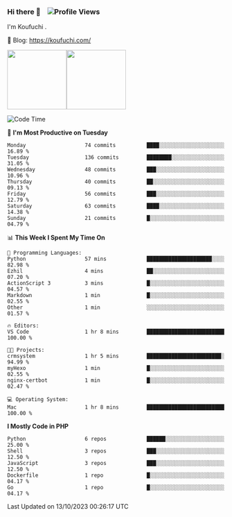 ### Hi there 👋 &nbsp;&nbsp; ![Profile Views](http://img.shields.io/badge/Profile%20Views-1222-blue)

I'm Koufuchi . 

📔 Blog: <https://koufuchi.com/>

<img align="" height="137px" src="https://github-readme-stats-seven-nu-30.vercel.app/api?username=Koufuchi&hide=issues,contribs&show_icons=true&line_height=21&theme=radical&locale=en" /><img align="" height="137px" src="https://github-readme-stats-seven-nu-30.vercel.app/api/top-langs/?username=Koufuchi&layout=compact&hide=blade,html,css,pug,scss&theme=radical&locale=en" />

<!--START_SECTION:waka-->
![Code Time](http://img.shields.io/badge/Code%20Time-80%20hrs%2032%20mins-blue)

📅 **I'm Most Productive on Tuesday** 

```text
Monday                   74 commits          ████░░░░░░░░░░░░░░░░░░░░░   16.89 % 
Tuesday                  136 commits         ████████░░░░░░░░░░░░░░░░░   31.05 % 
Wednesday                48 commits          ███░░░░░░░░░░░░░░░░░░░░░░   10.96 % 
Thursday                 40 commits          ██░░░░░░░░░░░░░░░░░░░░░░░   09.13 % 
Friday                   56 commits          ███░░░░░░░░░░░░░░░░░░░░░░   12.79 % 
Saturday                 63 commits          ████░░░░░░░░░░░░░░░░░░░░░   14.38 % 
Sunday                   21 commits          █░░░░░░░░░░░░░░░░░░░░░░░░   04.79 % 
```


📊 **This Week I Spent My Time On** 

```text
💬 Programming Languages: 
Python                   57 mins             █████████████████████░░░░   82.98 % 
Ezhil                    4 mins              ██░░░░░░░░░░░░░░░░░░░░░░░   07.20 % 
ActionScript 3           3 mins              █░░░░░░░░░░░░░░░░░░░░░░░░   04.57 % 
Markdown                 1 min               █░░░░░░░░░░░░░░░░░░░░░░░░   02.55 % 
Other                    1 min               ░░░░░░░░░░░░░░░░░░░░░░░░░   01.57 % 

🔥 Editors: 
VS Code                  1 hr 8 mins         █████████████████████████   100.00 % 

🐱‍💻 Projects: 
crmsystem                1 hr 5 mins         ████████████████████████░   94.99 % 
myHexo                   1 min               █░░░░░░░░░░░░░░░░░░░░░░░░   02.55 % 
nginx-certbot            1 min               █░░░░░░░░░░░░░░░░░░░░░░░░   02.47 % 

💻 Operating System: 
Mac                      1 hr 8 mins         █████████████████████████   100.00 % 
```

**I Mostly Code in PHP** 

```text
Python                   6 repos             ██████░░░░░░░░░░░░░░░░░░░   25.00 % 
Shell                    3 repos             ███░░░░░░░░░░░░░░░░░░░░░░   12.50 % 
JavaScript               3 repos             ███░░░░░░░░░░░░░░░░░░░░░░   12.50 % 
Dockerfile               1 repo              █░░░░░░░░░░░░░░░░░░░░░░░░   04.17 % 
Go                       1 repo              █░░░░░░░░░░░░░░░░░░░░░░░░   04.17 % 
```




 Last Updated on 13/10/2023 00:26:17 UTC
<!--END_SECTION:waka-->


